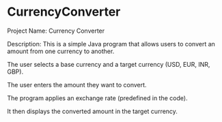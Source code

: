 # CurrencyConverter
Project Name: Currency Converter

Description:
This is a simple Java program that allows users to convert an amount from one currency to another.

The user selects a base currency and a target currency (USD, EUR, INR, GBP).

The user enters the amount they want to convert.

The program applies an exchange rate (predefined in the code).

It then displays the converted amount in the target currency.
